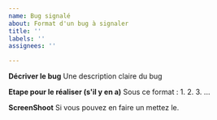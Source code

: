 ```yaml
---
name: Bug signalé
about: Format d'un bug à signaler
title: ''
labels: ''
assignees: ''

---
```


**Décriver le bug**
Une description claire du bug

**Etape pour le réaliser (s'il y en a)**
Sous ce format :
1.
2. 
3.
...

**ScreenShoot**
Si vous pouvez en faire un mettez le.
